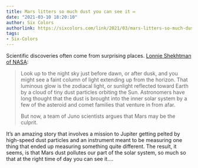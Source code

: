 ```yaml
---
title: Mars litters so much dust you can see it ↦
date: "2021-03-10 18:20:10"
author: Six Colors
authorlink: https://sixcolors.com/link/2021/03/mars-litters-so-much-dust-you-can-see-it/
tags:
- Six-Colors
---
```

<p>Scientific discoveries often come from surprising places. <a href="https://www.nasa.gov/feature/goddard/2021/serendipitous-juno-spacecraft-detections-shatter-ideas-about-origin-of-zodiacal-light">Lonnie Shekhtman of NASA</a>:</p>
<blockquote><p>
  Look up to the night sky just before dawn, or after dusk, and you might see a faint column of light extending up from the horizon. That luminous glow is the zodiacal light, or sunlight reflected toward Earth by a cloud of tiny dust particles orbiting the Sun. Astronomers have long thought that the dust is brought into the inner solar system by a few of the asteroid and comet families that venture in from afar.</p>
<p>  But now, a team of Juno scientists argues that Mars may be the culprit.
</p></blockquote>
<p>It’s an amazing story that involves a mission to Jupiter getting pelted by high-speed dust particles and an instrument meant to be measuring one thing that ended up measuring something quite different. The result, it seems, is that Mars dust pollutes our part of the solar system, so much so that at the right time of day you can see it.&#8230;</p>